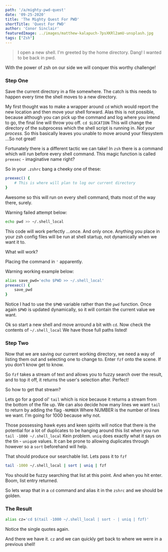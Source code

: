 ```yaml
---
path: '/a/mighty-pwd-quest'
date: '09-25-2020'
title: 'The Mighty Quest For PWD'
shortTitle: 'Quest For PWD'
author: 'Conor Sinclair'
featuredImage: ../images/matthew-kalapuch-7psXKRl2amU-unsplash.jpg
tags: ["Zsh"]
---
```


> I open a new shell. I'm greeted by the home directory. Dang! I wanted to be back in pwd.

With the power of zsh on our side we will conquer this worthy challenge!

### Step One

Save the current directory in a file somewhere. The catch is this needs to happen every time the shell moves to a new directory.

My first thought was to make a wrapper around `cd` which would report the new location and then move your shell forward. Alas this is not possible, because although you can pick up the command and log where you intend to go, the final line will throw you off. `cd $LOCATION` This will change the directory of the subprocess which the shell script is running in. *Not your process.* So this basically leaves you unable to move around your filesystem ...So not great!

Fortunately there is a different tactic we can take! In `zsh` there is a command which will run before every shell command. This magic function is called `preexec` - imaginative name right?

So in your `.zshrc` bang a cheeky one of these:

```bash
preexec() {
	# This is where will plan to log our current directory
}
```

Awesome so this will run on every shell command, thats most of the way there, surely.

Warning failed attempt below:

```bash
echo pwd >> ~/.shell_local
```

This code will work perfectly ...once. And only once. Anything you place in your zsh config files will be run at shell startup, not dynamically when we want it to.

What will work?

Placing the command in `'` apparently.

Warning working example below:

```bash
alias save_pwd='echo $PWD >> ~/.shell_local'
preexec() {
	save_pwd
}
```

Notice I had to use the `$PWD` variable rather than the `pwd` function. Once again `$PWD` is updated dynamically, so it will contain the current value we want.

Ok so start a new shell and move arround a bit with `cd`. Now check the contents of `~/.shell_local` We have those full paths listed!

### Step Two

Now that we are saving our current working directory, we need a way of listing them out and selecting one to change to. Enter `fzf` onto the scene. If you don't know get to know.

So `fzf` takes a stream of text and allows you to fuzzy search over the result, and to top it off, it returns the user's selection after. Perfect!

So how to get that stream?

Lets go for a good ol' `tail` which is nice because it returns a stream from the bottom of the file up. We can also decide how many lines we want `tail` to return by adding the flag `-NUMBER` Where NUMBER is the number of lines we want. I'm going for 1000 because why not.

Those possessing hawk eyes and keen spirits will notice that there is the potential for a lot of duplicates to be hanging around this list when you run `tail -1000 ~/.shell_local` Kein problem. `uniq` does exactly what it says on the tin - `uniq`ue values. It can be prone to allowing duplicates through however so a `sort` beforehand will help.

That should produce our searchable list. Lets pass it to `fzf`

```bash
tail -1000 ~/.shell_local | sort | uniq | fzf
```

You should be fuzzy searching that list at this point. And when you hit enter. Boom, list entry returned.

So lets wrap that in a `cd` command and alias it in the `zshrc` and we should be golden.

### The Result

```bash
alias cz='cd $(tail -1000 ~/.shell_local | sort - | uniq | fzf)'
```

Notice the single quotes again.

And there we have it. `cz` and we can quickly get back to where we were in a previous shell!
